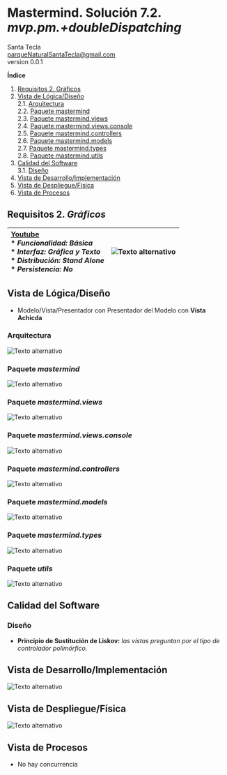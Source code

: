 # Mastermind. Solución 7.2. *mvp.pm.+doubleDispatching*
Santa Tecla  
[parqueNaturalSantaTecla@gmail.com ](mailto:parqueNaturalSantaTecla@gmail.com )  
version 0.0.1  

**Índice**
1. [Requisitos 2. Gráficos](#requisitos-2-graficos)   
2. [Vista de Lógica/Diseño](#vista-de-lógicadiseño)  
    2.1. [Arquitectura](#arquitectura)  
    2.2. [Paquete mastermind](#paquete-mastermind)  
    2.3. [Paquete mastermind.views](#paquete-mastermind-viewa)  
    2.4. [Paquete mastermind.views.console](#paquete-mastermind-views-console)   
    2.5. [Paquete mastermind.controllers](#paquete-mastermind-controllers)  
    2.6. [Paquete mastermind.models](#paquete-mastermind-models)  
    2.7. [Paquete mastermind.types](#paquete-mastermind-types)  
    2.8. [Paquete mastermind.utils](#paquete-mastermind-utils)  
3. [Calidad del Software](#calidad-del-software)  
    3.1. [Diseño](#diseño)  
4. [Vista de Desarrollo/Implementación](#vista-de-desarrolloimplementación)  
5. [Vista de Despliegue/Física](#vista-de-desplieguefísica)  
6. [Vista de Procesos](#vista-de-procesos)  

## Requisitos 2. *Gráficos*<a name="requisitos-2-graficos"></a>

| [Youtube](https://www.youtube.com/watch?v=2-hTeg2M6GQ)  <br/>* _Funcionalidad: **Básica**_<br/>  * _Interfaz: **Gráfica** y **Texto**_<br/>  * _Distribución: **Stand Alone**_<br/>  * _Persistencia: **No**_<br/> | ![Texto alternativo](./docs/images/mastermind.jpg) | 
| :------- | :------: |

## Vista de Lógica/Diseño<a name="vista-de-lógicadiseño"></a>

- Modelo/Vista/Presentador con Presentador del Modelo con **Vista Achicda**

### Arquitectura<a name="arquitectura"></a>
![Texto alternativo](./docs/diagrams/out/arquitectura/arquitectura.svg)

### Paquete *mastermind*<a name="paquete-mastermind"></a>
![Texto alternativo](./docs/diagrams/out/paquetes/mastermind.svg)

### Paquete *mastermind.views*<a name="paquete-mastermind-viewa"></a>
![Texto alternativo](./docs/diagrams/out/paquetes/usantatecla.mastermind.views.svg)

### Paquete *mastermind.views.console*<a name="paquete-mastermind-views-console"></a>
![Texto alternativo](./docs/diagrams/out/paquetes/usantatecla.mastermind.console.svg)

### Paquete *mastermind.controllers*<a name="paquete-mastermind-controllers"></a>
![Texto alternativo](./docs/diagrams/out/paquetes/usantatecla.mastermind.controllers.svg)

### Paquete *mastermind.models*<a name="paquete-mastermind-models"></a>
![Texto alternativo](./docs/diagrams/out/paquetes/usantatecla.mastermind.models.svg)

### Paquete *mastermind.types*<a name="paquete-mastermind-types"></a>
![Texto alternativo](./docs/diagrams/out/paquetes/usantatecla.mastermind.types.svg)

### Paquete *utils*<a name="paquete-mastermind-utils"></a>
![Texto alternativo](./docs/diagrams/out/paquetes/usantatecla.utils.svg)

## Calidad del Software<a name="calidad-del-software"></a>
### Diseño<a name="diseño"></a>
- **Principio de Sustitución de Liskov:** *las vistas preguntan por el tipo de controlador polimórfico.*

## Vista de Desarrollo/Implementación<a name="vista-de-desarrolloimplementación"></a>
![Texto alternativo](./docs/diagrams/out/vistas/desarrollo_implementacion.svg)

## Vista de Despliegue/Física<a name="vista-de-desplieguefísica"></a>
![Texto alternativo](./docs/diagrams/out/vistas/despliegue_fisica.svg)

## Vista de Procesos<a name="vista-de-procesos"></a>

- No hay concurrencia